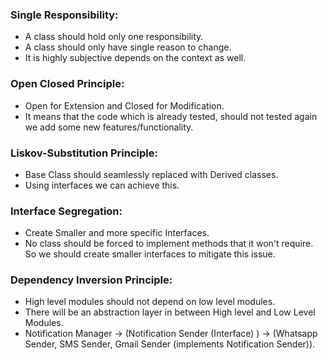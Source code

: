 ### Single Responsibility:
- A class should hold only one responsibility.
- A class should only have single reason to change.
- It is highly subjective depends on the context as well.

### Open Closed Principle:
- Open for Extension and Closed for Modification.
- It means that the code which is already tested, should not tested again we add some new features/functionality.

### Liskov-Substitution Principle:
- Base Class should seamlessly replaced with Derived classes.
- Using interfaces we can achieve this.

### Interface Segregation:
- Create Smaller and more specific Interfaces.
- No class should be forced to implement  methods that it won't require. So we should create smaller interfaces to mitigate this issue.

### Dependency Inversion Principle:
- High level modules should not depend on low level modules.
- There will be an abstraction layer in between High level and Low Level Modules.
- Notification Manager -> (Notification Sender (Interface) ) -> (Whatsapp Sender, SMS Sender, Gmail Sender (implements Notification Sender)).

